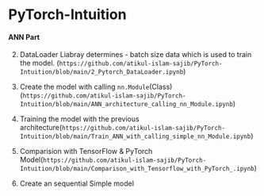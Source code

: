# PyTorch-Intuition

#### ANN Part #####

2. DataLoader Liabray determines - batch size data which is used to train the model. (`https://github.com/atikul-islam-sajib/PyTorch-Intuition/blob/main/2_Pytorch_DataLoader.ipynb`)




3. Create the model with calling `nn.Module`(Class) (`https://github.com/atikul-islam-sajib/PyTorch-Intuition/blob/main/ANN_architecture_calling_nn_Module.ipynb`)



4. Training the model with the previous architecture(`https://github.com/atikul-islam-sajib/PyTorch-Intuition/blob/main/Train_ANN_with_calling_simple_nn_Module.ipynb`)


5. Comparision with TensorFlow & PyTorch Model(`https://github.com/atikul-islam-sajib/PyTorch-Intuition/blob/main/Comparison_with_Tensorflow_with_PyTorch_.ipynb`)


6. Create an sequential Simple model


